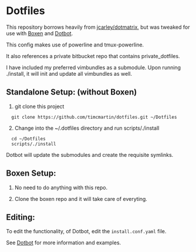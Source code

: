 # Dotfiles

This repository borrows heavily from [jcarley/dotmatrix](https://github.com/jcarley/dotmatrix),
but was tweaked for use with [Boxen](https://boxen.github.com/) and [Dotbot](https://github.com/anishathalye/dotbot).

This config makes use of powerline and tmux-powerline.

It also references a private bitbucket repo that contains private_dotfiles.

I have included my preferred vimbundles as a submodule.  Upon running ./install, it will init and update all vimbundles as well.

## Standalone Setup: (without Boxen)

1. git clone this project

```
  git clone https://github.com/timcmartin/dotfiles.git ~/Dotfiles
```

2. Change into the ~/.dotfiles directory and run scripts/./install

```
  cd ~/Dotfiles
  scripts/./install
```

Dotbot will update the submodules and create the requisite symlinks.

## Boxen Setup:

1. No need to do anything with this repo.

2. Clone the boxen repo and it will take care of everyting.

## Editing:

To edit the functionality, of Dotbot, edit the `install.conf.yaml` file.

See [Dotbot](https://github.com/anishathalye/dotbot) for more information and examples.

